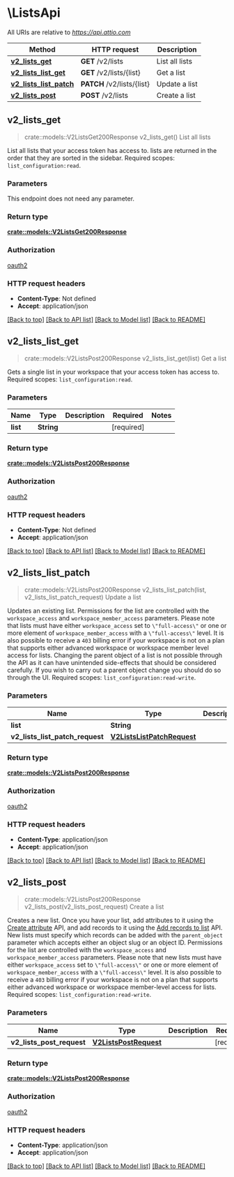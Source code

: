 # \ListsApi

All URIs are relative to *https://api.attio.com*

Method | HTTP request | Description
------------- | ------------- | -------------
[**v2_lists_get**](ListsApi.md#v2_lists_get) | **GET** /v2/lists | List all lists
[**v2_lists_list_get**](ListsApi.md#v2_lists_list_get) | **GET** /v2/lists/{list} | Get a list
[**v2_lists_list_patch**](ListsApi.md#v2_lists_list_patch) | **PATCH** /v2/lists/{list} | Update a list
[**v2_lists_post**](ListsApi.md#v2_lists_post) | **POST** /v2/lists | Create a list



## v2_lists_get

> crate::models::V2ListsGet200Response v2_lists_get()
List all lists

List all lists that your access token has access to. lists are returned in the order that they are sorted in the sidebar.  Required scopes: `list_configuration:read`.

### Parameters

This endpoint does not need any parameter.

### Return type

[**crate::models::V2ListsGet200Response**](_v2_lists_get_200_response.md)

### Authorization

[oauth2](../README.md#oauth2)

### HTTP request headers

- **Content-Type**: Not defined
- **Accept**: application/json

[[Back to top]](#) [[Back to API list]](../README.md#documentation-for-api-endpoints) [[Back to Model list]](../README.md#documentation-for-models) [[Back to README]](../README.md)


## v2_lists_list_get

> crate::models::V2ListsPost200Response v2_lists_list_get(list)
Get a list

Gets a single list in your workspace that your access token has access to.  Required scopes: `list_configuration:read`.

### Parameters


Name | Type | Description  | Required | Notes
------------- | ------------- | ------------- | ------------- | -------------
**list** | **String** |  | [required] |

### Return type

[**crate::models::V2ListsPost200Response**](_v2_lists_post_200_response.md)

### Authorization

[oauth2](../README.md#oauth2)

### HTTP request headers

- **Content-Type**: Not defined
- **Accept**: application/json

[[Back to top]](#) [[Back to API list]](../README.md#documentation-for-api-endpoints) [[Back to Model list]](../README.md#documentation-for-models) [[Back to README]](../README.md)


## v2_lists_list_patch

> crate::models::V2ListsPost200Response v2_lists_list_patch(list, v2_lists_list_patch_request)
Update a list

Updates an existing list. Permissions for the list are controlled with the `workspace_access` and `workspace_member_access` parameters. Please note that lists must have either `workspace_access` set to `\"full-access\"` or one or more element of `workspace_member_access` with a `\"full-access\"` level. It is also possible to receive a `403` billing error if your workspace is not on a plan that supports either advanced workspace or workspace member level access for lists. Changing the parent object of a list is not possible through the API as it can have unintended side-effects that should be considered carefully. If you wish to carry out a parent object change you should do so through the UI.  Required scopes: `list_configuration:read-write`.

### Parameters


Name | Type | Description  | Required | Notes
------------- | ------------- | ------------- | ------------- | -------------
**list** | **String** |  | [required] |
**v2_lists_list_patch_request** | [**V2ListsListPatchRequest**](V2ListsListPatchRequest.md) |  | [required] |

### Return type

[**crate::models::V2ListsPost200Response**](_v2_lists_post_200_response.md)

### Authorization

[oauth2](../README.md#oauth2)

### HTTP request headers

- **Content-Type**: application/json
- **Accept**: application/json

[[Back to top]](#) [[Back to API list]](../README.md#documentation-for-api-endpoints) [[Back to Model list]](../README.md#documentation-for-models) [[Back to README]](../README.md)


## v2_lists_post

> crate::models::V2ListsPost200Response v2_lists_post(v2_lists_post_request)
Create a list

Creates a new list.  Once you have your list, add attributes to it using the [Create attribute](/reference/post_v2-target-identifier-attributes) API, and add records to it using the [Add records to list](/reference/post_v2-lists-list-entries) API.   New lists must specify which records can be added with the `parent_object` parameter which accepts either an object slug or an object ID. Permissions for the list are controlled with the `workspace_access` and `workspace_member_access` parameters.  Please note that new lists must have either `workspace_access` set to `\"full-access\"` or one or more element of `workspace_member_access` with a `\"full-access\"` level. It is also possible to receive a `403` billing error if your workspace is not on a plan that supports either advanced workspace or workspace member-level access for lists.  Required scopes: `list_configuration:read-write`.

### Parameters


Name | Type | Description  | Required | Notes
------------- | ------------- | ------------- | ------------- | -------------
**v2_lists_post_request** | [**V2ListsPostRequest**](V2ListsPostRequest.md) |  | [required] |

### Return type

[**crate::models::V2ListsPost200Response**](_v2_lists_post_200_response.md)

### Authorization

[oauth2](../README.md#oauth2)

### HTTP request headers

- **Content-Type**: application/json
- **Accept**: application/json

[[Back to top]](#) [[Back to API list]](../README.md#documentation-for-api-endpoints) [[Back to Model list]](../README.md#documentation-for-models) [[Back to README]](../README.md)

